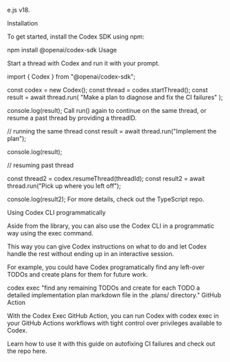 e.js v18.

Installation

To get started, install the Codex SDK using npm:

npm install @openai/codex-sdk
Usage

Start a thread with Codex and run it with your prompt.

import { Codex } from "@openai/codex-sdk";

const codex = new Codex();
const thread = codex.startThread();
const result = await thread.run(
  "Make a plan to diagnose and fix the CI failures"
);

console.log(result);
Call run() again to continue on the same thread, or resume a past thread by providing a threadID.

// running the same thread
const result = await thread.run("Implement the plan");

console.log(result);

// resuming past thread

const thread2 = codex.resumeThread(threadId);
const result2 = await thread.run("Pick up where you left off");

console.log(result2);
For more details, check out the TypeScript repo.

Using Codex CLI programmatically

Aside from the library, you can also use the Codex CLI in a programmatic way using the exec command.

This way you can give Codex instructions on what to do and let Codex handle the rest without ending up in an interactive session.

For example, you could have Codex programatically find any left-over TODOs and create plans for them for future work.

codex exec "find any remaining TODOs and create for each TODO a detailed implementation plan markdown file in the .plans/ directory."
GitHub Action

With the Codex Exec GitHub Action, you can run Codex with codex exec in your GitHub Actions workflows with tight control over privileges available to Codex.

Learn how to use it with this guide on autofixing CI failures and check out the repo here.